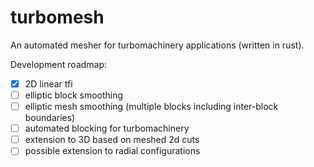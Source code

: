 # turbomesh

An automated mesher for turbomachinery applications (written in rust).

Development roadmap:
- [x] 2D linear tfi
- [ ] elliptic block smoothing
- [ ] elliptic mesh smoothing (multiple blocks including inter-block boundaries)
- [ ] automated blocking for turbomachinery
- [ ] extension to 3D based on meshed 2d cuts
- [ ] possible extension to radial configurations